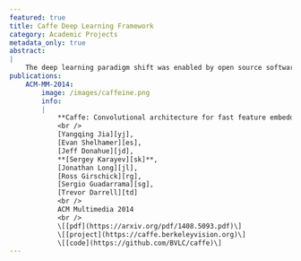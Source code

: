```yaml
---
featured: true
title: Caffe Deep Learning Framework
category: Academic Projects
metadata_only: true
abstract:
|
    The deep learning paradigm shift was enabled by open source software, including Caffe from our Berkeley research lab.
publications:
    ACM-MM-2014:
        image: /images/caffeine.png
        info:
        |
            **Caffe: Convolutional architecture for fast feature embedding**
            <br />
            [Yangqing Jia][yj],
            [Evan Shelhamer][es],
            [Jeff Donahue][jd],
            **[Sergey Karayev][sk]**,
            [Jonathan Long][jl],
            [Ross Girschick][rg],
            [Sergio Guadarrama][sg],
            [Trevor Darrell][td]
            <br />
            ACM Multimedia 2014
            <br />
            \[[pdf](https://arxiv.org/pdf/1408.5093.pdf)\]
            \[[project](https://caffe.berkeleyvision.org)\]
            \[[code](https://github.com/BVLC/caffe)\]
---
```

